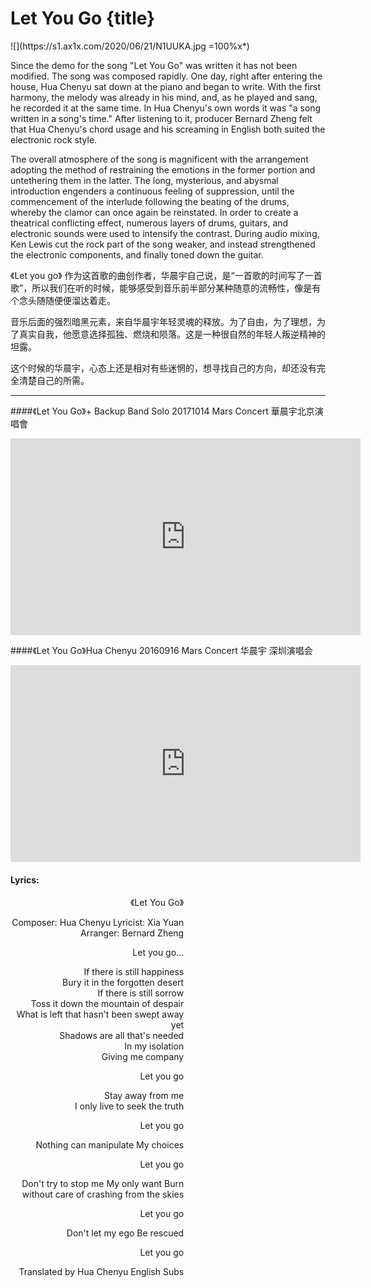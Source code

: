 # Let You Go {title}
<div class="background" markdown="1">
![](https://s1.ax1x.com/2020/06/21/N1UUKA.jpg =100%x*)
</div>

Since the demo for the song "Let You Go" was written it has not been modified. The song was composed rapidly. One day, right after entering the house, Hua Chenyu sat down at the piano and began to write. With the first harmony, the melody was already in his mind, and, as he played and sang, he recorded it at the same time. In Hua Chenyu's own words it was "a song written in a song's time." After listening to it, producer Bernard Zheng felt that Hua Chenyu's chord usage and his screaming in English both suited the electronic rock style.

The overall atmosphere of the song is magnificent with the arrangement adopting the method of restraining the emotions in the former portion and untethering them in the latter. The long, mysterious, and abysmal introduction engenders a continuous feeling of suppression, until the commencement of the interlude following the beating of the drums, whereby the clamor can once again be reinstated. In order to create a theatrical conflicting effect, numerous layers of drums, guitars, and electronic sounds were used to intensify the contrast. During audio mixing, Ken Lewis cut the rock part of the song weaker, and instead strengthened the electronic components, and finally toned down the guitar.

《Let you go》
作为这首歌的曲创作者，华晨宇自己说，是“一首歌的时间写了一首歌”，所以我们在听的时候，能够感受到音乐前半部分某种随意的流畅性，像是有个念头随随便便溜达着走。

音乐后面的强烈暗黑元素，来自华晨宇年轻灵魂的释放。为了自由，为了理想，为了真实自我，他愿意选择孤独、燃烧和陨落。这是一种很自然的年轻人叛逆精神的坦露。

这个时候的华晨宇，心态上还是相对有些迷惘的，想寻找自己的方向，却还没有完全清楚自己的所需。

---------------------------------

####《Let You Go》+ Backup Band Solo 20171014 Mars Concert
華晨宇北京演唱會

<iframe width="560" height="315" src="https://www.youtube.com/embed/NE7Kv2J8qdk" frameborder="0" allow="accelerometer; autoplay; encrypted-media; gyroscope; picture-in-picture" allowfullscreen></iframe>

####《Let You Go》Hua Chenyu 20160916 Mars Concert
华晨宇 深圳演唱会

<iframe width="560" height="315" src="https://www.youtube.com/embed/L6PoGTOG4qw" frameborder="0" allow="accelerometer; autoplay; encrypted-media; gyroscope; picture-in-picture" allowfullscreen></iframe>

#### Lyrics:
<div class="box">
<div class="lyrics" style="width: 55%; text-align: right">
《Let You Go》

Composer: Hua Chenyu 
Lyricist: Xia Yuan 
Arranger: Bernard Zheng 

Let you go...

If there is still happiness  
Bury it in the forgotten desert  
If there is still sorrow  
Toss it down the mountain of despair  
What is left that hasn't been swept away yet  
Shadows are all that's needed  
In my isolation  
Giving me company  

Let you go

Stay away from me  
I only live to seek the truth  

Let you go

Nothing can manipulate
My choices

Let you go

Don't try to stop me
My only want
Burn without care of crashing from the skies

Let you go

Don't let my ego
Be rescued

Let you go

Translated by Hua Chenyu English Subs
</div>
